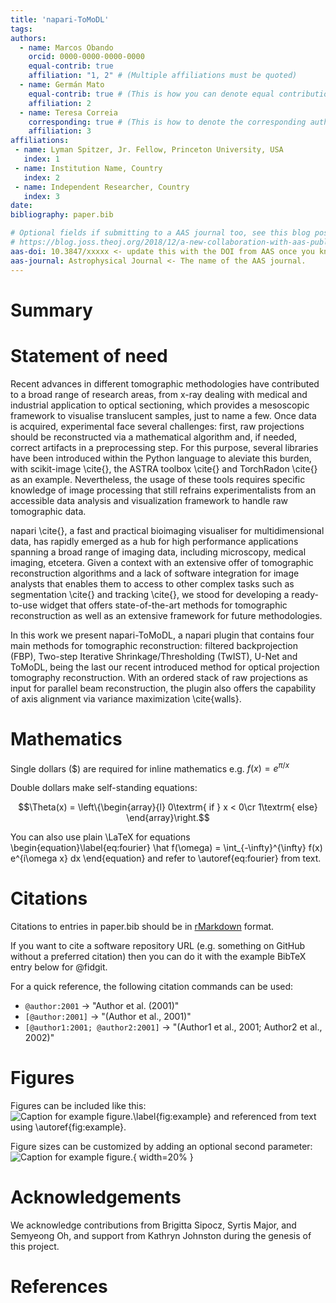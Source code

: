 ```yaml
---
title: 'napari-ToMoDL'
tags:
authors:
  - name: Marcos Obando
    orcid: 0000-0000-0000-0000
    equal-contrib: true
    affiliation: "1, 2" # (Multiple affiliations must be quoted)
  - name: Germán Mato 
    equal-contrib: true # (This is how you can denote equal contributions between multiple authors)
    affiliation: 2
  - name: Teresa Correia
    corresponding: true # (This is how to denote the corresponding author)
    affiliation: 3
affiliations:
 - name: Lyman Spitzer, Jr. Fellow, Princeton University, USA
   index: 1
 - name: Institution Name, Country
   index: 2
 - name: Independent Researcher, Country
   index: 3
date: 
bibliography: paper.bib

# Optional fields if submitting to a AAS journal too, see this blog post:
# https://blog.joss.theoj.org/2018/12/a-new-collaboration-with-aas-publishing
aas-doi: 10.3847/xxxxx <- update this with the DOI from AAS once you know it.
aas-journal: Astrophysical Journal <- The name of the AAS journal.
---
```


# Summary


# Statement of need

Recent advances in different tomographic methodologies have contributed to a broad range of research areas, from x-ray dealing with medical and industrial application to optical sectioning, which provides a mesoscopic framework to visualise translucent samples, just to name a few. Once data is acquired, experimental face several challenges: first, raw projections should be reconstructed via a mathematical algorithm and, if needed, correct artifacts in a preprocessing step. For this purpose, several libraries have been introduced within the Python language to aleviate this burden, with scikit-image \cite{}, the ASTRA toolbox \cite{} and TorchRadon \cite{} as an example. Nevertheless, the usage of these tools requires specific knowledge of image processing that still refrains experimentalists from an accessible data analysis and visualization framework to handle raw tomographic data.

napari \cite{}, a fast and practical bioimaging visualiser for multidimensional data, has rapidly emerged as a hub for high performance applications spanning a broad range of imaging data, including microscopy, medical imaging, etcetera. Given a context with an extensive offer of tomographic reconstruction algorithms and a lack of software integration for image analysts that enables them to access to other complex tasks such as segmentation \cite{} and  tracking \cite{}, we stood for developing a ready-to-use widget that offers state-of-the-art methods for tomographic reconstruction as well as an extensive framework for future methodologies.

In this work we present napari-ToMoDL, a napari plugin that contains four main methods for tomographic reconstruction: filtered backprojection (FBP), Two-step Iterative Shrinkage/Thresholding (TwIST), U-Net and ToMoDL,  being the last our recent introduced method for optical projection tomography reconstruction. With an ordered stack of raw projections as input for parallel beam reconstruction, the plugin also offers the capability of axis alignment via variance maximization \cite{walls}.  


# Mathematics

Single dollars ($) are required for inline mathematics e.g. $f(x) = e^{\pi/x}$

Double dollars make self-standing equations:

$$\Theta(x) = \left\{\begin{array}{l}
0\textrm{ if } x < 0\cr
1\textrm{ else}
\end{array}\right.$$

You can also use plain \LaTeX for equations
\begin{equation}\label{eq:fourier}
\hat f(\omega) = \int_{-\infty}^{\infty} f(x) e^{i\omega x} dx
\end{equation}
and refer to \autoref{eq:fourier} from text.

# Citations

Citations to entries in paper.bib should be in
[rMarkdown](http://rmarkdown.rstudio.com/authoring_bibliographies_and_citations.html)
format.

If you want to cite a software repository URL (e.g. something on GitHub without a preferred
citation) then you can do it with the example BibTeX entry below for @fidgit.

For a quick reference, the following citation commands can be used:
- `@author:2001`  ->  "Author et al. (2001)"
- `[@author:2001]` -> "(Author et al., 2001)"
- `[@author1:2001; @author2:2001]` -> "(Author1 et al., 2001; Author2 et al., 2002)"

# Figures

Figures can be included like this:
![Caption for example figure.\label{fig:example}](figure.png)
and referenced from text using \autoref{fig:example}.

Figure sizes can be customized by adding an optional second parameter:
![Caption for example figure.](figure.png){ width=20% }

# Acknowledgements

We acknowledge contributions from Brigitta Sipocz, Syrtis Major, and Semyeong
Oh, and support from Kathryn Johnston during the genesis of this project.

# References
